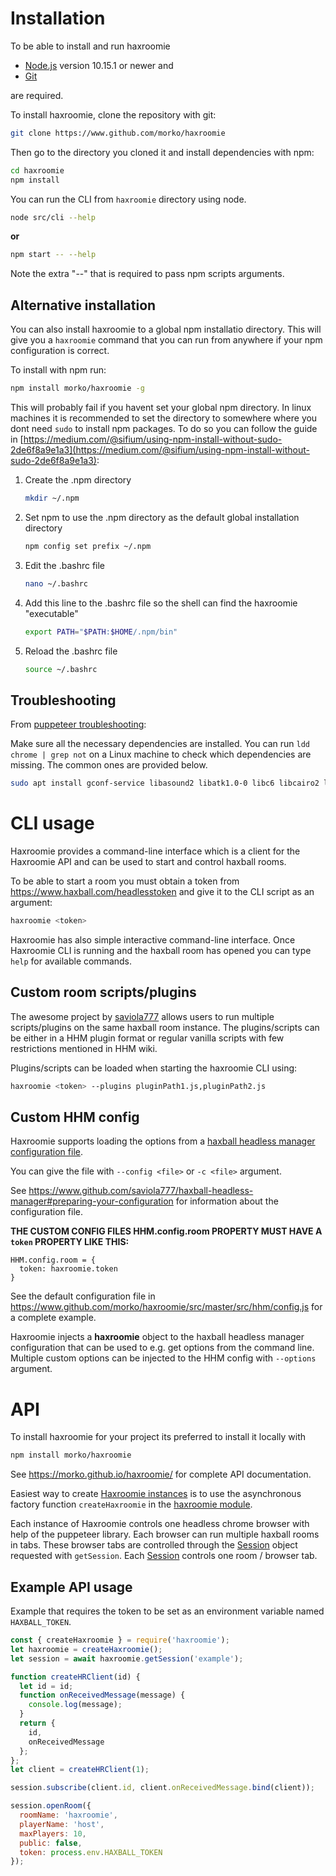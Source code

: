 # Installation

To be able to install and run haxroomie 

- [Node.js](https://nodejs.org) version 10.15.1 or newer and
- [Git](https://git-scm.com/)

are required. 

To install haxroomie, clone the repository with git:
```sh
git clone https://www.github.com/morko/haxroomie
```
Then go to the directory you cloned it and install dependencies with npm:
```sh
cd haxroomie
npm install
```

You can run the CLI from `haxroomie` directory using node.
```sh
node src/cli --help
```
**or**
```sh
npm start -- --help
```
Note the extra "--" that is required to pass npm scripts arguments.

## Alternative installation

You can also install haxroomie to a global npm installatio directory. This will give you a `haxroomie` command that you can run from anywhere if your npm configuration is correct.

To install with npm run:
```sh
npm install morko/haxroomie -g
```

This will probably fail if you havent set your global npm directory. In linux machines it is recommended to set the directory to somewhere where you dont need `sudo` to install npm packages. To do so you can follow the guide in [https://medium.com/@sifium/using-npm-install-without-sudo-2de6f8a9e1a3](https://medium.com/@sifium/using-npm-install-without-sudo-2de6f8a9e1a3):

1. Create the .npm directory

    ```sh
    mkdir ~/.npm
    ```
    
2. Set npm to use the .npm directory as the default global installation directory

    ```sh
    npm config set prefix ~/.npm
    ```
    
3. Edit the .bashrc file

    ```sh
    nano ~/.bashrc
    ```
    
4. Add this line to the .bashrc file so the shell can find the haxroomie "executable"

    ```sh
    export PATH="$PATH:$HOME/.npm/bin"
    ```
    
5. Reload the .bashrc file

    ```sh
    source ~/.bashrc
    ```

## Troubleshooting

From [puppeteer troubleshooting](https://github.com/GoogleChrome/puppeteer/blob/master/docs/troubleshooting.md):

Make sure all the necessary dependencies are installed. You can run `ldd chrome | grep not` on a Linux machine to check which dependencies are missing. The common ones are provided below.
```sh
sudo apt install gconf-service libasound2 libatk1.0-0 libc6 libcairo2 libcups2 libdbus-1-3 libexpat1 libfontconfig1 libgcc1 libgconf-2-4 libgdk-pixbuf2.0-0 libglib2.0-0 libgtk-3-0 libnspr4 libpango-1.0-0 libpangocairo-1.0-0 libstdc++6 libx11-6 libx11-xcb1 libxcb1 libxcomposite1 libxcursor1 libxdamage1 libxext6 libxfixes3 libxi6 libxrandr2 libxrender1 libxss1 libxtst6 ca-certificates fonts-liberation libappindicator1 libnss3 lsb-release xdg-utils wget
```

# CLI usage

Haxroomie provides a command-line interface which is a client for the 
Haxroomie API and can be used to start and control haxball rooms.

To be able to start a room you must obtain a token from https://www.haxball.com/headlesstoken
and give it to the CLI script as an argument:

```sh
haxroomie <token>
```

Haxroomie has also simple interactive command-line interface. Once Haxroomie CLI is running and the haxball room has opened you can type `help` for available commands.

## Custom room scripts/plugins

The awesome project by [saviola777](https://github.com/saviola777) allows users to run multiple scripts/plugins on the same haxball room instance. The plugins/scripts can be either in a HHM plugin format or regular vanilla scripts with few restrictions mentioned in HHM wiki.

Plugins/scripts can be loaded when starting the haxroomie CLI using:
```sh
haxroomie <token> --plugins pluginPath1.js,pluginPath2.js
```

## Custom HHM config

Haxroomie supports loading the options from a [haxball headless manager configuration file](https://github.com/saviola777/haxball-headless-manager#preparing-your-configuration). 

You can give the file with `--config <file>` or `-c <file>` argument. 

See https://www.github.com/saviola777/haxball-headless-manager#preparing-your-configuration for information about the configuration file.

**THE CUSTOM CONFIG FILES HHM.config.room PROPERTY MUST HAVE A `token` PROPERTY LIKE THIS:**

```
HHM.config.room = {
  token: haxroomie.token
}
```

See the default configuration file in https://www.github.com/morko/haxroomie/src/master/src/hhm/config.js for a complete example.

Haxroomie injects a **haxroomie** object to the haxball headless manager configuration that can be used to e.g. get options from the command line. Multiple custom options can be injected to the HHM config with `--options` argument.

# API

To install haxroomie for your project its preferred to install it locally with
```sh
npm install morko/haxroomie
```

See https://morko.github.io/haxroomie/ for complete API documentation.

Easiest way to create [Haxroomie instances](https://morko.github.io/haxroomie/module-haxroomie.Haxroomie.html) is to use the asynchronous factory function `createHaxroomie` in the [haxroomie module](https://morko.github.io/haxroomie/module-haxroomie.html).

Each instance of Haxroomie controls one headless chrome browser with help of the puppeteer library. Each browser can run multiple haxball rooms in tabs. These browser tabs are controlled through the [Session](https://morko.github.io/haxroomie/Session.html) object requested with `getSession`. Each [Session](https://morko.github.io/haxroomie/Session.html) controls one room / browser tab.

## Example API usage

Example that requires the token to be set as an environment variable named `HAXBALL_TOKEN`.

```js
const { createHaxroomie } = require('haxroomie');
let haxroomie = createHaxroomie();
let session = await haxroomie.getSession('example');

function createHRClient(id) {
  let id = id;
  function onReceivedMessage(message) {
    console.log(message);
  }
  return {
    id,
    onReceivedMessage
  };
};
let client = createHRClient(1);

session.subscribe(client.id, client.onReceivedMessage.bind(client));

session.openRoom({
  roomName: 'haxroomie',
  playerName: 'host',
  maxPlayers: 10,
  public: false,
  token: process.env.HAXBALL_TOKEN
});
```